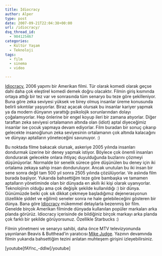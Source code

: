 ```yaml
---
title: Idiocracy
author: Alper
type: post
date: 2007-09-21T22:04:38+00:00
url: /idiocracy/
dsq_thread_id:
  - 984125467
categories:
  - Kültür Yaşam
  - Teknoloji
tags:
  - film
  - sinema
  - video

---
```

[Idiocracy][1], 2006 yapımı bir Amerikan filmi. Tür olarak komedi olarak geçse dahi daha çok eleştirel komedi demek doğru olacaktır. Filmin giriş kısmında ortaya attığı bir tez var ve sonrasında tüm senaryo bu teze göre şekilleniyor. Buna göre zeka seviyesi yüksek ve birey olmuş insanlar üreme konusunda belirli sıkıntılar yaşıyorlar. Biraz açacak olursak bu insanlar kariyer yapmak ya da modern dünyanın yarattığı psikolojik sorunlarından dolayı çoğalamıyorlar. Hep önlerine bir engel koyup ileri bir zamana atıyorlar. Diğer taraftan zeka seviyesi ortalamanın altında olan (idiot) aptal diyeceğimiz insanlar ise çocuk yapmaya devam ediyorlar. Film buradan bir sonuç çıkarıp gelecekte insanoğlunun zeka seviyesinin ortalamanın çok altında kalacağını ve dünyayı aptalların yöneteceğini savunuyor. :)

Bu noktada filme bakacak olursak, askeriye 2005 yılında insanları dondurmak üzerine bir deney yapmak istiyor. Böylece çok önemli insanları dondurarak gelecekte onlara ihtiyaç duyulduğunda buzlarını çözmeyi düşünüyorlar. Normalde bir senelik sürece göre düşünülen bu deney için iki ortalama zekaya sahip insan donduruluyor. Ancak unutulan bu iki insan bir sene sonra değil tam 500 yıl sonra 2505 yılında çözülüyorlar. Ve aslında film burada başlıyor. Yukarıda bahsettiğim teze göre bambaşka ve tamamen aptalların yönetiminde olan bir dünyada en akıllı iki kişi olarak uyanıyorlar. Teknolojinin olduğu ama çok değişik şekilde kullanıldığı :) bir dünya. Günümüzde belki çok sık dikkat çekmeye başladığımız dejenerasyonun (özellikle şiddet ve eğilimi) seneler sonra ne hale gelebileceğini gösteren bir dünya. Bana göre [Idiocracy][2] mükemmel detaylarla bezenmiş bir film. Genelde birçok Amerikan filminde dünyada kullanılan popüler markaları arka planda görürüz. Idiocracy içerisinde de bildiğiniz birçok markayı arka planda çok farklı bir şekilde görüyorsunuz. Özellikle Starbucks :)

Filmin yönetmeni ve senaryo sahibi, daha önce MTV televizyonunda yayınlanan Beavis & Butthead&#8217;in yaratıcısı [Mike Judge][3]. Yazının devamında filmin yukarıda bahsettiğim tezini anlatan muhteşem girişini izleyebilirsiniz.

<!--more-->

[youtube]fAYnc_-ddlw[/youtube]

 [1]: http://www.imdb.com/title/tt0387808/
 [2]: http://en.wikipedia.org/wiki/Idiocracy
 [3]: http://www.imdb.com/name/nm0431918/